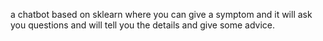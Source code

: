 a chatbot based on sklearn where you can give a symptom and it will ask you questions and will tell you the details and give some advice.
